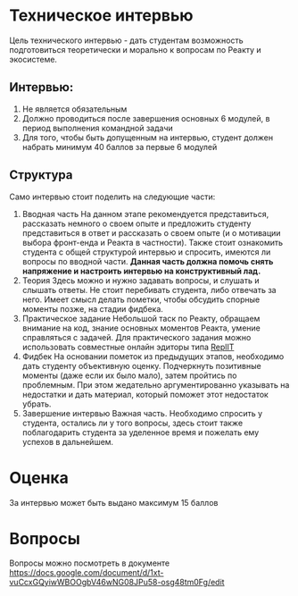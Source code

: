 # Техническое интервью
Цель технического интервью - дать студентам возможность подготовиться теоретически и морально к вопросам по Реакту и экосистеме.
## Интервью:
1. Не является обязательным
2. Должно проводиться после завершения основных 6 модулей, в период выполнения командной задачи
3. Для того, чтобы быть допущенным на интервью, студент должен набрать минимум 40 баллов за первые 6 модулей

## Структура
Само интервью стоит поделить на следующие части:
1. Вводная часть
На данном этапе рекомендуется представиться, рассказать немного о своем опыте и предложить студенту представиться в ответ и рассказать о своем опыте (и о мотивации выбора фронт-енда и Реакта в частности).
Также стоит ознакомить студента с общей структурой интервью и спросить, имеются ли вопросы по вводной части.
**Данная часть должна помочь снять напряжение и настроить интервью на конструктивный лад.**
2. Теория
Здесь можно и нужно задавать вопросы, и слушать и слышать ответы. Не стоит перебивать студента, либо отвечать за него. Имеет смысл делать пометки, чтобы обсудить спорные моменты позже, на стадии фидбека.
3. Практическое задание
Небольшой таск по Реакту, обращаем внимание на код, знание основных моментов Реакта, умение справляться с задачей.
Для практического задания можно использовать совместные онлайн эдиторы типа [ReplIT](https://replit.com/)
4. Фидбек
На основании пометок из предыдущих этапов, необходимо дать студенту объективную оценку. Подчеркнуть позитивные моменты (даже если их было мало), затем пройтись по проблемным. При этом жедательно аргументированно указывать на недостатки и дать материал, который поможет этот недостаток убрать.
5. Завершение интервью
Важная часть. Необходимо спросить у студента, остались ли у того вопросы, здесь стоит также поблагодарить студента за уделенное время и пожелать ему успехов в дальнейшем.


# Оценка
За интервью может быть выдано максимум 15 баллов

# Вопросы
Вопросы можно посмотреть в документе
https://docs.google.com/document/d/1xt-vuCcxGQyiwWBOOgbV46wNG08JPu58-osg48tm0Fg/edit